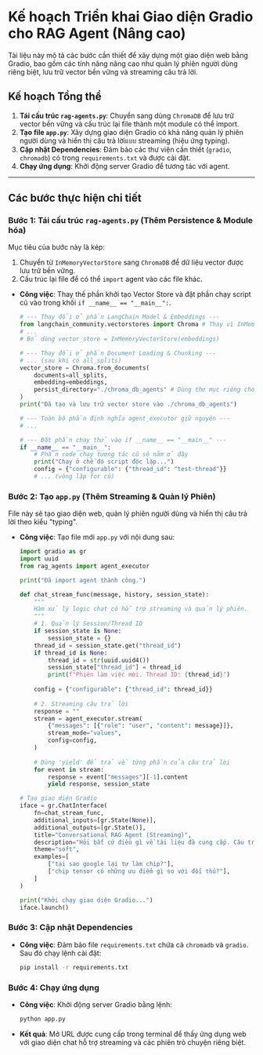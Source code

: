 # Kế hoạch Triển khai Giao diện Gradio cho RAG Agent (Nâng cao)

Tài liệu này mô tả các bước cần thiết để xây dựng một giao diện web bằng Gradio, bao gồm các tính năng nâng cao như quản lý phiên người dùng riêng biệt, lưu trữ vector bền vững và streaming câu trả lời.

## Kế hoạch Tổng thể

1.  **Tái cấu trúc `rag-agents.py`**: Chuyển sang dùng `ChromaDB` để lưu trữ vector bền vững và cấu trúc lại file thành một module có thể import.
2.  **Tạo file `app.py`**: Xây dựng giao diện Gradio có khả năng quản lý phiên người dùng và hiển thị câu trả lờiแบบ streaming (hiệu ứng typing).
3.  **Cập nhật Dependencies**: Đảm bảo các thư viện cần thiết (`gradio`, `chromadb`) có trong `requirements.txt` và được cài đặt.
4.  **Chạy ứng dụng**: Khởi động server Gradio để tương tác với agent.

---

## Các bước thực hiện chi tiết

### Bước 1: Tái cấu trúc `rag-agents.py` (Thêm Persistence & Module hóa)

Mục tiêu của bước này là kép:
1.  Chuyển từ `InMemoryVectorStore` sang `ChromaDB` để dữ liệu vector được lưu trữ bền vững.
2.  Cấu trúc lại file để có thể `import` agent vào các file khác.

-   **Công việc**: Thay thế phần khởi tạo Vector Store và đặt phần chạy script cũ vào trong khối `if __name__ == "__main__":`.

    ```python
    # --- Thay đổi ở phần LangChain Model & Embeddings ---
    from langchain_community.vectorstores import Chroma # Thay vì InMemoryVectorStore
    # ...
    # Bỏ dòng vector_store = InMemoryVectorStore(embeddings)

    # --- Thay đổi ở phần Document Loading & Chunking ---
    # ... (sau khi có all_splits)
    vector_store = Chroma.from_documents(
        documents=all_splits,
        embedding=embeddings,
        persist_directory="./chroma_db_agents" # Dùng thư mục riêng cho agent
    )
    print("Đã tạo và lưu trữ vector store vào ./chroma_db_agents")

    # --- Toàn bộ phần định nghĩa agent_executor giữ nguyên ---
    # ...

    # --- Đặt phần chạy thử vào if __name__ == "__main__" ---
    if __name__ == "__main__":
        # Phần code chạy tương tác cũ sẽ nằm ở đây
        print("Chạy ở chế độ script độc lập...")
        config = {"configurable": {"thread_id": "test-thread"}}
        # ... (vòng lặp for cũ)
    ```

### Bước 2: Tạo `app.py` (Thêm Streaming & Quản lý Phiên)

File này sẽ tạo giao diện web, quản lý phiên người dùng và hiển thị câu trả lời theo kiểu "typing".

-   **Công việc**: Tạo file mới `app.py` với nội dung sau:

    ```python
    import gradio as gr
    import uuid
    from rag_agents import agent_executor

    print("Đã import agent thành công.")

    def chat_stream_func(message, history, session_state):
        """
        Hàm xử lý logic chat có hỗ trợ streaming và quản lý phiên.
        """
        # 1. Quản lý Session/Thread ID
        if session_state is None:
            session_state = {}
        thread_id = session_state.get("thread_id")
        if thread_id is None:
            thread_id = str(uuid.uuid4())
            session_state["thread_id"] = thread_id
            print(f"Phiên làm việc mới. Thread ID: {thread_id}")
        
        config = {"configurable": {"thread_id": thread_id}}
        
        # 2. Streaming câu trả lời
        response = ""
        stream = agent_executor.stream(
            {"messages": [{"role": "user", "content": message}]},
            stream_mode="values",
            config=config,
        )
        
        # Dùng 'yield' để trả về từng phần của câu trả lời
        for event in stream:
            response = event["messages"][-1].content
            yield response, session_state

    # Tạo giao diện Gradio
    iface = gr.ChatInterface(
        fn=chat_stream_func,
        additional_inputs=[gr.State(None)],
        additional_outputs=[gr.State()],
        title="Conversational RAG Agent (Streaming)",
        description="Hỏi bất cứ điều gì về tài liệu đã cung cấp. Câu trả lời sẽ xuất hiện theo từng phần.",
        theme="soft",
        examples=[
            ["tại sao google lại tự làm chip?"],
            ["chip tensor có những ưu điểm gì so với đối thủ?"],
        ]
    )

    print("Khởi chạy giao diện Gradio...")
    iface.launch()
    ```

### Bước 3: Cập nhật Dependencies

-   **Công việc**: Đảm bảo file `requirements.txt` chứa cả `chromadb` và `gradio`. Sau đó chạy lệnh cài đặt:

    ```bash
    pip install -r requirements.txt
    ```

### Bước 4: Chạy ứng dụng

-   **Công việc**: Khởi động server Gradio bằng lệnh:

    ```bash
    python app.py
    ```
-   **Kết quả**: Mở URL được cung cấp trong terminal để thấy ứng dụng web với giao diện chat hỗ trợ streaming và các phiên trò chuyện riêng biệt.
